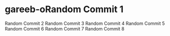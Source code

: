 # gareeb-oRandom Commit 1
Random Commit 2
Random Commit 3
Random Commit 4
Random Commit 5
Random Commit 6
Random Commit 7
Random Commit 8
